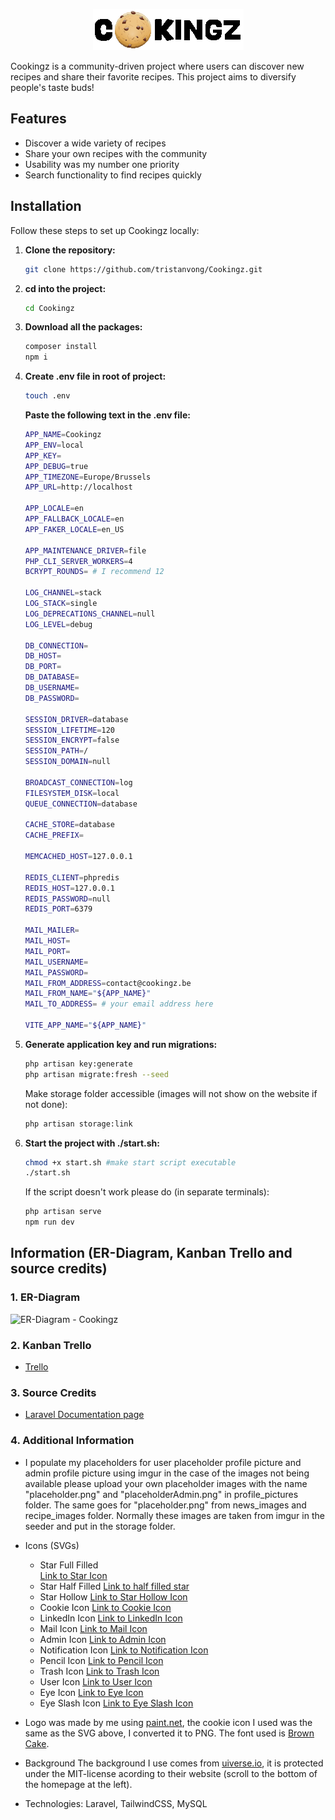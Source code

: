 <p align="center">
    <img 
    src="https://raw.githubusercontent.com/tristanvong/Cookingz/2a156fdf57c506183c6be77a254c8353ef003d3b/public/images/logo-white-stroke.png"
    alt="Cookingz Logo">
</p>

Cookingz is a community-driven project where users can discover new recipes and share their favorite recipes. This project aims to diversify people's taste buds!

## Features

- Discover a wide variety of recipes
- Share your own recipes with the community
- Usability was my number one priority
- Search functionality to find recipes quickly

## Installation

Follow these steps to set up Cookingz locally:

1. **Clone the repository:**

   ```bash
   git clone https://github.com/tristanvong/Cookingz.git
   ```
   
2. **cd into the project:**

    ```bash
    cd Cookingz
    ```
    
3. **Download all the packages:**

    ```bash
    composer install
    npm i
    ```
4. **Create .env file in root of project:**

    ```bash
    touch .env
    ```
    **Paste the following text in the .env file:**
    ```bash
    APP_NAME=Cookingz
    APP_ENV=local
    APP_KEY=
    APP_DEBUG=true
    APP_TIMEZONE=Europe/Brussels
    APP_URL=http://localhost

    APP_LOCALE=en
    APP_FALLBACK_LOCALE=en
    APP_FAKER_LOCALE=en_US

    APP_MAINTENANCE_DRIVER=file
    PHP_CLI_SERVER_WORKERS=4
    BCRYPT_ROUNDS= # I recommend 12

    LOG_CHANNEL=stack
    LOG_STACK=single
    LOG_DEPRECATIONS_CHANNEL=null
    LOG_LEVEL=debug

    DB_CONNECTION=
    DB_HOST=
    DB_PORT=
    DB_DATABASE=
    DB_USERNAME=
    DB_PASSWORD=

    SESSION_DRIVER=database
    SESSION_LIFETIME=120
    SESSION_ENCRYPT=false
    SESSION_PATH=/
    SESSION_DOMAIN=null

    BROADCAST_CONNECTION=log
    FILESYSTEM_DISK=local
    QUEUE_CONNECTION=database

    CACHE_STORE=database
    CACHE_PREFIX=

    MEMCACHED_HOST=127.0.0.1

    REDIS_CLIENT=phpredis
    REDIS_HOST=127.0.0.1
    REDIS_PASSWORD=null
    REDIS_PORT=6379

    MAIL_MAILER=
    MAIL_HOST=
    MAIL_PORT=
    MAIL_USERNAME=
    MAIL_PASSWORD=
    MAIL_FROM_ADDRESS=contact@cookingz.be
    MAIL_FROM_NAME="${APP_NAME}"
    MAIL_TO_ADDRESS= # your email address here

    VITE_APP_NAME="${APP_NAME}"
    ```
5. **Generate application key and run migrations:**

    ```bash
    php artisan key:generate
    php artisan migrate:fresh --seed
    ```
    Make storage folder accessible (images will not show on the website if not done):
    ```bash
    php artisan storage:link
    ```
    
6. **Start the project with ./start.sh:**

    ```bash
    chmod +x start.sh #make start script executable
    ./start.sh
    ```

    If the script doesn't work please do (in separate terminals):
    ```bash
    php artisan serve
    npm run dev
    ```
   
## Information (ER-Diagram, Kanban Trello and source credits)

### 1. ER-Diagram
![ER-Diagram - Cookingz](https://i.imgur.com/wHLZE0g.png)

### 2. Kanban Trello
- [Trello](https://trello.com/b/zEEBwU9s/kanban-backend-web-cookingz)

### 3. Source Credits
- [Laravel Documentation page](https://laravel.com/docs/11.x/readme)

### 4. Additional Information
- I populate my placeholders for user placeholder profile picture and admin profile picture using imgur in the case of the images not being available please upload your own placeholder images with the name "placeholder.png" and "placeholderAdmin.png" in profile_pictures folder. The same goes for "placeholder.png" from news_images and recipe_images folder. Normally these images are taken from imgur in the seeder and put in the storage folder.

- Icons (SVGs)
    - Star Full Filled  
      	[Link to Star Icon](https://fontawesome.com/icons/star?f=classic&s=solid)  
	- Star Half Filled
		[Link to half filled star](https://fontawesome.com/v6/icons/star-half-stroke?f=classic&s=solid)
	- Star Hollow
		[Link to Star Hollow Icon](https://fontawesome.com/icons/star?f=classic&s=regular)
	- Cookie Icon
		[Link to Cookie Icon](https://commons.wikimedia.org/wiki/File:Oxygen480-apps-preferences-web-browser-cookies.svg)
	- LinkedIn Icon
		[Link to LinkedIn Icon](https://fontawesome.com/icons/linkedin?f=brands&s=solid)
	- Mail Icon
		[Link to Mail Icon](https://fontawesome.com/icons/envelope?f=classic&s=solid)
	- Admin Icon
		[Link to Admin Icon](https://fontawesome.com/v6/icons/user-secret?f=classic&s=solid)
	- Notification Icon
		[Link to Notification Icon](https://fontawesome.com/v6/icons/circle-exclamation?f=classic&s=solid)
	- Pencil Icon
		[Link to Pencil Icon](https://fontawesome.com/v6/icons/pencil?f=classic&s=solid)
	- Trash Icon
		[Link to Trash Icon](https://fontawesome.com/v6/icons/trash-can?f=classic&s=solid)
	- User Icon
		[Link to User Icon](https://fontawesome.com/v6/icons/user?f=classic&s=solid)
	- Eye Icon
		[Link to Eye Icon](https://fontawesome.com/v6/icons/eye?f=classic&s=solid)
	- Eye Slash Icon
		[Link to Eye Slash Icon](https://fontawesome.com/v6/icons/eye-slash?f=classic&s=solid)

- Logo was made by me using [paint.net](https://www.getpaint.net/), the cookie icon I used was the same as the SVG above, I converted it to PNG. The font used is [Brown Cake](https://www.dafont.com/brown-cake-2.font).
- Background
    The background I use comes from [uiverse.io](https://uiverse.io/kennyotsu/short-warthog-33), it is protected under the MIT-license acording to their website (scroll to the bottom of the homepage at the left).
- Technologies: Laravel, TailwindCSS, MySQL
